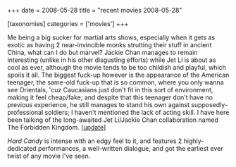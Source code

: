 +++
date = 2008-05-28
title = "recent movies 2008-05-28"

[taxonomies]
categories = ['movies']
+++

Me being a big sucker for martial arts shows, especially when it gets as
exotic as having 2 near-invincible monks strutting their stuff in
ancient China, what can I do but marvel? Jackie Chan manages to remain
interesting (unlike in his other disgusting efforts) while Jet Li is
about as cool as ever, although the movie tends to be too childish and
playful, which spoils it all. The biggest fuck-up however is the
appearance of the American teenager, the same-old fuck-up that is so
common, where you only wanna see Orientals, 'cuz Caucasians just don't
fit in this sort of environment, making it feel cheap/fake; and despite
that this teenager don't have no previous experience, he still manages
to stand his own against supposedly-professional soldiers; I haven't
mentioned the lack of acting skill. I have here been talking of the
long-awaited Jet Li/Jackie Chan collaboration named The Forbidden
Kingdom. [[update]]

*Hard Candy* is intense with an edgy feel to it, and features 2
highly-dedicated performances, a well-written dialogue, and got the
earliest ever twist of any movie I've seen.

  [update]: http://tshepang.net/recent-movies-2008-10-12
